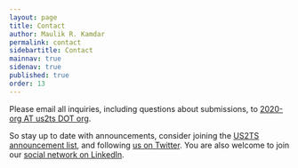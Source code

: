 ```yaml
---
layout: page
title: Contact
author: Maulik R. Kamdar
permalink: contact
sidebartitle: Contact
mainnav: true
sidenav: true
published: true
order: 13
---
```


Please email all inquiries, including questions about submissions, to [2020-org AT us2ts DOT org](mailto:2020-org@us2ts.org).

So stay up to date with announcements, consider joining the [US2TS announcement list], and following [us on Twitter]. You are also welcome to join our [social network on LinkedIn].

[social network on LinkedIn]: https://www.linkedin.com/groups/13783135/
[us on Twitter]: https://twitter.com/us2ts
[US2TS announcement list]: https://groups.google.com/forum/#!forum/us2ts
